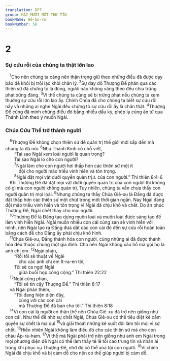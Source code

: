```yaml
---
translation: BPT
group: HAI MƯƠI MỐT THƯ TÍN
bookName: Hê-bơ-rơ 
bookNumber: 58
---
```


<div class="title"><h1>2</h1><h3>Sự cứu rỗi của chúng ta thật lớn lao</h3></div>
<span class="verse he_2_1"> <sup>1</sup>Cho nên chúng ta càng nên thận trọng giữ theo những điều đã được dạy bảo để khỏi bị trôi lạc khỏi chân lý.</span>
<span class="verse he_2_2"><sup>2</sup>Sự dạy dỗ Thượng Đế phán qua các thiên sứ đã chứng tỏ là đúng, người nào không vâng theo đều chịu trừng phạt xứng đáng.</span>
<span class="verse he_2_3"><sup>3</sup>Vì thế chúng ta cũng sẽ bị trừng phạt nếu chúng ta xem thường sự cứu rỗi lớn lao ấy. Chính Chúa đã cho chúng ta biết sự cứu rỗi nầy và những ai nghe Ngài đều chứng tỏ sự cứu rỗi ấy là chân thật.</span>
<span class="verse he_2_4"><sup>4</sup>Thượng Đế cũng đã minh chứng điều đó bằng nhiều dấu kỳ, phép lạ cùng ân tứ qua Thánh Linh theo ý muốn Ngài.<br/></span>
<div class="title"><h3>Chúa Cứu Thế trở thành người</h3></div>
<span class="verse he_2_5"> <sup>5</sup>Thượng Đế không chọn thiên sứ để quản trị thế giới mới sắp đến mà chúng ta đã nói.</span>
<span class="verse he_2_6"><sup>6</sup>Như Thánh Kinh có chỗ viết,<br/>  “Tại sao Ngài xem loài người là quan trọng?<br/>  Tại sao Ngài lo cho con người?<br/></span>
<span class="verse he_2_7">  <sup>7</sup>Ngài làm cho con người hơi thấp hơn các thiên sứ một ít<br/>   đội cho người mão triều vinh hiển và tôn trọng.<br/></span>
<span class="verse he_2_8">  <sup>8</sup>Ngài đặt mọi vật dưới quyền quản trị<a data-toggle="tooltip" data-placement="bottom" title="Nguyên văn, “dưới chân.”">⚓</a> của con người.” Thi thiên 8:4-6<br/> Khi Thượng Đế đã đặt mọi vật dưới quyền quản trị của con người thì không có gì mà con người không quản trị. Tuy nhiên, chúng ta vẫn chưa thấy con người quản trị mọi loài.</span>
<span class="verse he_2_9"><sup>9</sup>Nhưng chúng ta thấy Chúa Giê-xu là Đấng đã được đặt thấp hơn các thiên sứ một chút trong một thời gian ngắn. Nay Ngài đang đội mão triều vinh hiển và tôn trọng vì Ngài đã chịu khổ và chết. Do ân phúc Thượng Đế, Ngài chết thay cho mọi người.<br/></span>
<span class="verse he_2_10"> <sup>10</sup>Thượng Đế là Đấng tạo dựng muôn loài và muôn loài được sáng tạo để làm vinh hiển Ngài. Ngài muốn nhiều con cái cùng san sẻ vinh hiển với mình, nên Ngài tạo ra Đấng đưa dắt các con cái đó đến sự cứu rỗi hoàn toàn bằng cách để cho Đấng ấy phải chịu khổ hình.<br/></span>
<span class="verse he_2_11"> <sup>11</sup>Chúa Giê-xu, Đấng thánh hóa con người, cùng những ai đã được thánh hóa đều thuộc chung một gia đình. Cho nên Ngài không xấu hổ mà gọi họ là anh chị em.</span>
<span class="verse he_2_12"><sup>12</sup>Ngài phán,<br/>  “Rồi tôi sẽ thuật về Ngài<br/>   cho các anh chị em Ít-ra-en tôi;<br/>  Tôi sẽ ca ngợi Ngài<br/>   giữa buổi họp công cộng.” Thi thiên 22:22<br/></span>
<span class="verse he_2_13"> <sup>13</sup>Ngài cũng phán,<br/>  “Tôi sẽ tin cậy Thượng Đế.” Thi thiên 8:17<br/> và Ngài phán thêm,<br/>  “Tôi đang hiện diện đây,<br/>   cùng với các con cái<br/>   mà Thượng Đế đã ban cho tôi.” Thi thiên 8:18<br/></span>
<span class="verse he_2_14"> <sup>14</sup>Vì con cái là người có thân thể nên Chúa Giê-xu đã trở nên giống như con cái. Như thế để nhờ sự chết Ngài, Chúa Giê-xu có thể tiêu diệt kẻ cầm quyền sự chết là ma quỉ</span>
<span class="verse he_2_15"><sup>15</sup>và giải thoát những kẻ suốt đời làm tôi mọi vì sợ chết.</span>
<span class="verse he_2_16"><sup>16</sup>Hiển nhiên Ngài không làm điều đó cho các thiên sứ mà cho con cháu Áp-ra-ham.</span>
<span class="verse he_2_17"><sup>17</sup>Vì thế mà Ngài phải trở nên giống như anh em Ngài trong mọi phương diện để Ngài có thể làm thầy tế lễ tối cao trung tín và nhân ái trong khi phục vụ Thượng Đế, nhờ đó có thể xóa tội con người.</span>
<span class="verse he_2_18"><sup>18</sup>Vì chính Ngài đã chịu khổ và bị cám dỗ cho nên có thể giúp người bị cám dỗ.<br/></span>
